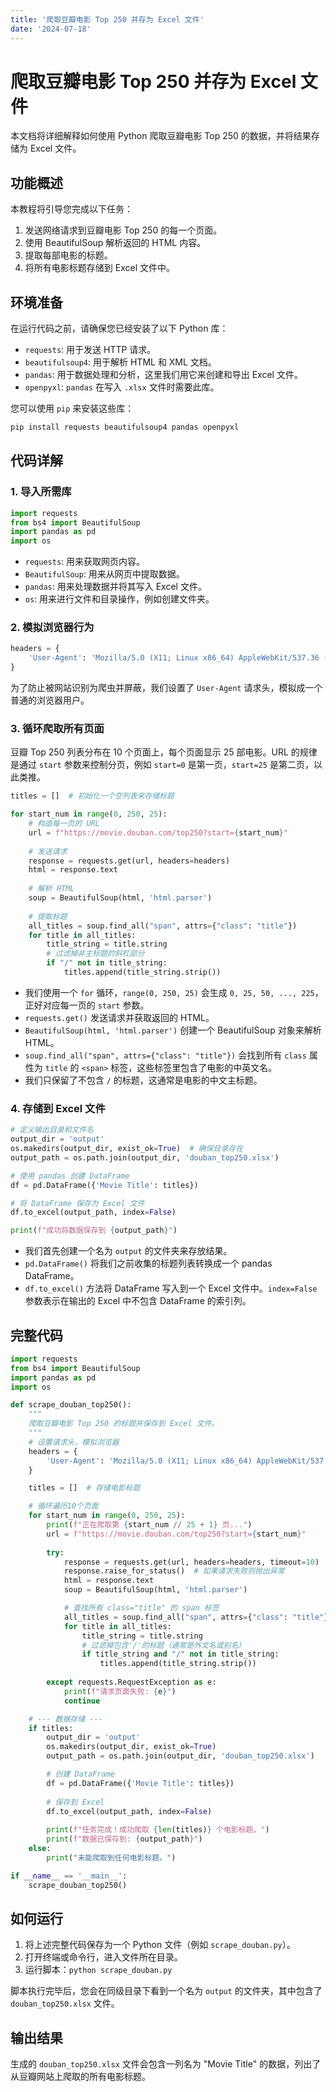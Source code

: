 ```yaml
---
title: '爬取豆瓣电影 Top 250 并存为 Excel 文件'
date: '2024-07-18'
---
```


# 爬取豆瓣电影 Top 250 并存为 Excel 文件

本文档将详细解释如何使用 Python 爬取豆瓣电影 Top 250 的数据，并将结果存储为 Excel 文件。

## 功能概述

本教程将引导您完成以下任务：

1.  发送网络请求到豆瓣电影 Top 250 的每一个页面。
2.  使用 BeautifulSoup 解析返回的 HTML 内容。
3.  提取每部电影的标题。
4.  将所有电影标题存储到 Excel 文件中。

## 环境准备

在运行代码之前，请确保您已经安装了以下 Python 库：

-   `requests`: 用于发送 HTTP 请求。
-   `beautifulsoup4`: 用于解析 HTML 和 XML 文档。
-   `pandas`: 用于数据处理和分析，这里我们用它来创建和导出 Excel 文件。
-   `openpyxl`: `pandas` 在写入 `.xlsx` 文件时需要此库。

您可以使用 `pip` 来安装这些库：

```bash
pip install requests beautifulsoup4 pandas openpyxl
```

## 代码详解

### 1. 导入所需库

```python
import requests
from bs4 import BeautifulSoup
import pandas as pd
import os
```

-   `requests`: 用来获取网页内容。
-   `BeautifulSoup`: 用来从网页中提取数据。
-   `pandas`: 用来处理数据并将其写入 Excel 文件。
-   `os`: 用来进行文件和目录操作，例如创建文件夹。

### 2. 模拟浏览器行为

```python
headers = {
    'User-Agent': 'Mozilla/5.0 (X11; Linux x86_64) AppleWebKit/537.36 (KHTML, like Gecko) Chrome/137.0.0.0 Safari/537.36'
}
```

为了防止被网站识别为爬虫并屏蔽，我们设置了 `User-Agent` 请求头，模拟成一个普通的浏览器用户。

### 3. 循环爬取所有页面

豆瓣 Top 250 列表分布在 10 个页面上，每个页面显示 25 部电影。URL 的规律是通过 `start` 参数来控制分页，例如 `start=0` 是第一页，`start=25` 是第二页，以此类推。

```python
titles = []  # 初始化一个空列表来存储标题

for start_num in range(0, 250, 25):
    # 构造每一页的 URL
    url = f"https://movie.douban.com/top250?start={start_num}"
    
    # 发送请求
    response = requests.get(url, headers=headers)
    html = response.text
    
    # 解析 HTML
    soup = BeautifulSoup(html, 'html.parser')
    
    # 提取标题
    all_titles = soup.find_all("span", attrs={"class": "title"})
    for title in all_titles:
        title_string = title.string
        # 过滤掉非主标题的斜杠部分
        if "/" not in title_string:
            titles.append(title_string.strip())
```

-   我们使用一个 `for` 循环，`range(0, 250, 25)` 会生成 `0, 25, 50, ..., 225`，正好对应每一页的 `start` 参数。
-   `requests.get()` 发送请求并获取返回的 HTML。
-   `BeautifulSoup(html, 'html.parser')` 创建一个 BeautifulSoup 对象来解析 HTML。
-   `soup.find_all("span", attrs={"class": "title"})` 会找到所有 `class` 属性为 `title` 的 `<span>` 标签，这些标签里包含了电影的中英文名。
-   我们只保留了不包含 `/` 的标题，这通常是电影的中文主标题。

### 4. 存储到 Excel 文件

```python
# 定义输出目录和文件名
output_dir = 'output'
os.makedirs(output_dir, exist_ok=True)  # 确保目录存在
output_path = os.path.join(output_dir, 'douban_top250.xlsx')

# 使用 pandas 创建 DataFrame
df = pd.DataFrame({'Movie Title': titles})

# 将 DataFrame 保存为 Excel 文件
df.to_excel(output_path, index=False)

print(f"成功将数据保存到 {output_path}")
```

-   我们首先创建一个名为 `output` 的文件夹来存放结果。
-   `pd.DataFrame()` 将我们之前收集的标题列表转换成一个 pandas DataFrame。
-   `df.to_excel()` 方法将 DataFrame 写入到一个 Excel 文件中。`index=False` 参数表示在输出的 Excel 中不包含 DataFrame 的索引列。

## 完整代码

```python
import requests
from bs4 import BeautifulSoup
import pandas as pd
import os

def scrape_douban_top250():
    """
    爬取豆瓣电影 Top 250 的标题并保存到 Excel 文件。
    """
    # 设置请求头，模拟浏览器
    headers = {
        'User-Agent': 'Mozilla/5.0 (X11; Linux x86_64) AppleWebKit/537.36 (KHTML, like Gecko) Chrome/137.0.0.0 Safari/537.36'
    }

    titles = []  # 存储电影标题

    # 循环遍历10个页面
    for start_num in range(0, 250, 25):
        print(f"正在爬取第 {start_num // 25 + 1} 页...")
        url = f"https://movie.douban.com/top250?start={start_num}"
        
        try:
            response = requests.get(url, headers=headers, timeout=10)
            response.raise_for_status()  # 如果请求失败则抛出异常
            html = response.text
            soup = BeautifulSoup(html, 'html.parser')

            # 查找所有 class="title" 的 span 标签
            all_titles = soup.find_all("span", attrs={"class": "title"})
            for title in all_titles:
                title_string = title.string
                # 过滤掉包含'/'的标题（通常是外文名或别名）
                if title_string and "/" not in title_string:
                    titles.append(title_string.strip())
        
        except requests.RequestException as e:
            print(f"请求页面失败: {e}")
            continue

    # --- 数据存储 ---
    if titles:
        output_dir = 'output'
        os.makedirs(output_dir, exist_ok=True)
        output_path = os.path.join(output_dir, 'douban_top250.xlsx')

        # 创建 DataFrame
        df = pd.DataFrame({'Movie Title': titles})
        
        # 保存到 Excel
        df.to_excel(output_path, index=False)
        
        print(f"任务完成！成功爬取 {len(titles)} 个电影标题。")
        print(f"数据已保存到: {output_path}")
    else:
        print("未能爬取到任何电影标题。")

if __name__ == '__main__':
    scrape_douban_top250()
```

## 如何运行

1.  将上述完整代码保存为一个 Python 文件（例如 `scrape_douban.py`）。
2.  打开终端或命令行，进入文件所在目录。
3.  运行脚本：`python scrape_douban.py`

脚本执行完毕后，您会在同级目录下看到一个名为 `output` 的文件夹，其中包含了 `douban_top250.xlsx` 文件。

## 输出结果

生成的 `douban_top250.xlsx` 文件会包含一列名为 "Movie Title" 的数据，列出了从豆瓣网站上爬取的所有电影标题。